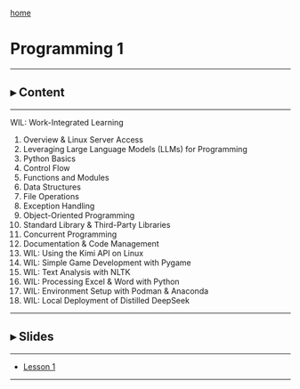 [home](https://www.bioinfo-lab.com)

# Programming 1

--------------

## ▸ Content

---------------

WIL: Work-Integrated Learning

01. Overview & Linux Server Access
02. Leveraging Large Language Models (LLMs) for Programming
03. Python Basics
04. Control Flow
05. Functions and Modules
06. Data Structures
07. File Operations
08. Exception Handling
09. Object-Oriented Programming
10. Standard Library & Third-Party Libraries
11. Concurrent Programming
12. Documentation & Code Management
13. WIL: Using the Kimi API on Linux
14. WIL: Simple Game Development with Pygame
15. WIL: Text Analysis with NLTK
16. WIL: Processing Excel & Word with Python
17. WIL: Environment Setup with Podman & Anaconda
18. WIL: Local Deployment of Distilled DeepSeek

---------------

## ▸ Slides

---------------

 * [Lesson 1](https://www.bioinfo-lab.com/courses/c01/s01/)


--------------

